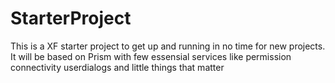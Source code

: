 # StarterProject
This is a XF starter project to get up and running in no time for new projects. It will be based on Prism with few essensial services like permission connectivity userdialogs and little things that matter
